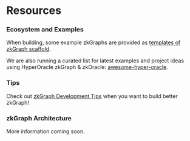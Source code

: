# Resources

### Ecosystem and Examples

When building, some example zkGraphs are provided as [templates of zkGraph scaffold](https://github.com/hyperoracle/zkgraph-cli/tree/main/packages/create-zkgraph/templates).

We are also running a curated list for latest examples and project ideas using HyperOracle zkGraph & zkOracle: [awesome-hyper-oracle](https://github.com/hyperoracle/awesome-hyper-oracle).

### Tips

Check out [zkGraph Development Tips](develop-guide/zkgraph-development-tips.md) when you want to build better zkGraph!

### zkGraph Architecture

More information coming soon.
